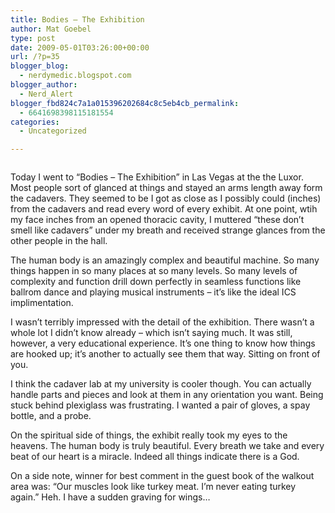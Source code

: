 ```yaml
---
title: Bodies – The Exhibition
author: Mat Goebel
type: post
date: 2009-05-01T03:26:00+00:00
url: /?p=35
blogger_blog:
  - nerdymedic.blogspot.com
blogger_author:
  - Nerd_Alert
blogger_fbd824c7a1a015396202684c8c5eb4cb_permalink:
  - 6641698398115181554
categories:
  - Uncategorized

---
```

<p style="text-align:center;">
  <a href="http://wp.docker.localhost:8000/wp-content/uploads/2011/06/bodies1.gif"><img src="http://wp.docker.localhost:8000/wp-content/uploads/2011/06/bodies1.gif?w=300" alt="" border="0" /></a>
</p>

Today I went to &#8220;Bodies &#8211; The Exhibition&#8221; in Las Vegas at the the Luxor. Most people sort of glanced at things and stayed an arms length away form the cadavers. They seemed to be I got as close as I possibly could (inches) from the cadavers and read every word of every exhibit. At one point, wtih my face inches from an opened thoracic cavity, I muttered &#8220;these don&#8217;t smell like cadavers&#8221; under my breath and received strange glances from the other people in the hall.

The human body is an amazingly complex and beautiful machine. So many things happen in so many places at so many levels. So many levels of complexity and function drill down perfectly in seamless functions like ballrom dance and playing musical instruments &#8211; it&#8217;s like the ideal ICS implimentation.

I wasn&#8217;t terribly impressed with the detail of the exhibition. There wasn&#8217;t a whole lot I didn&#8217;t know already &#8211; which isn&#8217;t saying much. It was still, however, a very educational experience. It&#8217;s one thing to know how things are hooked up; it&#8217;s another to actually see them that way. Sitting on front of you.

I think the cadaver lab at my university is cooler though. You can actually handle parts and pieces and look at them in any orientation you want. Being stuck behind plexiglass was frustrating. I wanted a pair of gloves, a spay bottle, and a probe.

On the spiritual side of things, the exhibit really took my eyes to the heavens. The human body is truly beautiful. Every breath we take and every beat of our heart is a miracle. Indeed all things indicate there is a God.

On a side note, winner for best comment in the guest book of the walkout area was: &#8220;Our muscles look like turkey meat. I&#8217;m never eating turkey again.&#8221; Heh. I have a sudden graving for wings&#8230;

<div class="blogger-post-footer">
  <img alt="" width="1" height="1" />
</div>